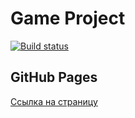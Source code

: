 # Game Project

[![Build status](https://ci.appveyor.com/api/projects/status/github/Roman9456/Task_Manager?branch=main&svg=true)](https://ci.appveyor.com/project/Roman9456/Task_Manger)

## GitHub Pages

[Ссылка на страницу](https://Roman9456.github.io/Task_Manager/)
